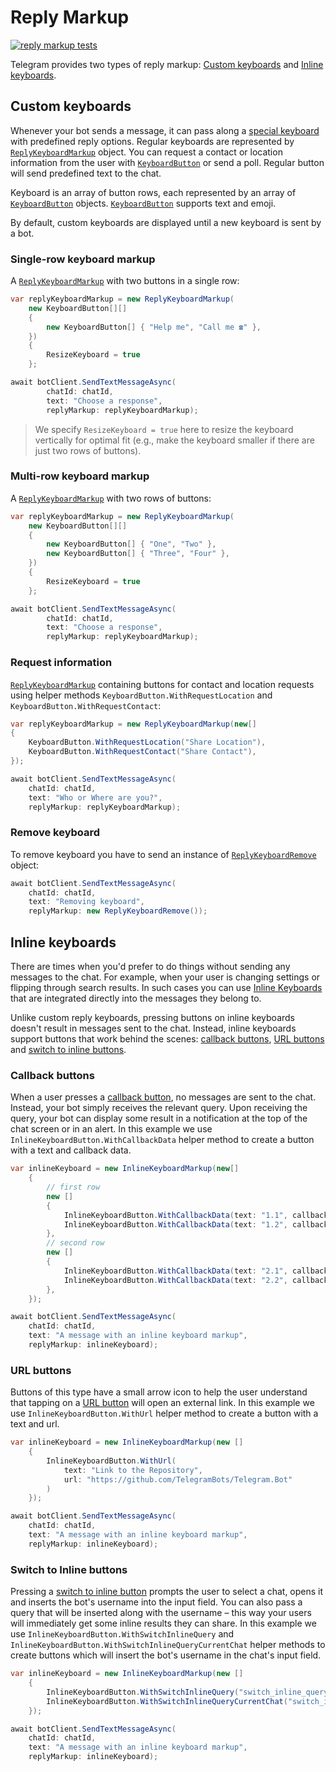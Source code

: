 # Reply Markup

[![reply markup tests](https://img.shields.io/badge/Examples-Reply_Markup-green.svg?style=flat-square)](https://github.com/TelegramBots/Telegram.Bot/blob/master/test/Telegram.Bot.Tests.Integ/ReplyMarkup/ReplyMarkupTests.cs)

Telegram provides two types of reply markup: [Custom keyboards](#custom-keyboards) and [Inline keyboards](#inline-keyboards).

## Custom keyboards

Whenever your bot sends a message, it can pass along a [special keyboard] with predefined reply options. Regular keyboards are represented by [`ReplyKeyboardMarkup`] object. You can request a contact or location information from the user with [`KeyboardButton`] or send a poll. Regular button will send predefined text to the chat.

Keyboard is an array of button rows, each represented by an array of [`KeyboardButton`] objects. [`KeyboardButton`] supports text and emoji.

By default, custom keyboards are displayed until a new keyboard is sent by a bot.

### Single-row keyboard markup

A [`ReplyKeyboardMarkup`] with two buttons in a single row:

```c#
var replyKeyboardMarkup = new ReplyKeyboardMarkup(
    new KeyboardButton[][]
    {
        new KeyboardButton[] { "Help me", "Call me ☎️" },
    })
    {
        ResizeKeyboard = true
    };

await botClient.SendTextMessageAsync(
        chatId: chatId,
        text: "Choose a response",
        replyMarkup: replyKeyboardMarkup);
```

> We specify `ResizeKeyboard = true` here to resize the keyboard vertically for optimal fit (e.g., make the keyboard smaller if there are just two rows of buttons).

### Multi-row keyboard markup

A [`ReplyKeyboardMarkup`] with two rows of buttons:

```c#
var replyKeyboardMarkup = new ReplyKeyboardMarkup(
    new KeyboardButton[][]
    {
        new KeyboardButton[] { "One", "Two" },
        new KeyboardButton[] { "Three", "Four" },
    })
    {
        ResizeKeyboard = true
    };

await botClient.SendTextMessageAsync(
        chatId: chatId,
        text: "Choose a response",
        replyMarkup: replyKeyboardMarkup);
```

### Request information

[`ReplyKeyboardMarkup`] containing buttons for contact and location requests using helper methods `KeyboardButton.WithRequestLocation` and `KeyboardButton.WithRequestContact`:

```c#
var replyKeyboardMarkup = new ReplyKeyboardMarkup(new[]
{
    KeyboardButton.WithRequestLocation("Share Location"),
    KeyboardButton.WithRequestContact("Share Contact"),
});

await botClient.SendTextMessageAsync(
    chatId: chatId,
    text: "Who or Where are you?",
    replyMarkup: replyKeyboardMarkup);
```

### Remove keyboard

To remove keyboard you have to send an instance of [`ReplyKeyboardRemove`] object:

```c#
await botClient.SendTextMessageAsync(
    chatId: chatId,
    text: "Removing keyboard",
    replyMarkup: new ReplyKeyboardRemove());
```

## Inline keyboards

There are times when you'd prefer to do things without sending any messages to the chat. For example, when your user is changing settings or flipping through search results. In such cases you can use [Inline Keyboards] that are integrated directly into the messages they belong to.

Unlike custom reply keyboards, pressing buttons on inline keyboards doesn't result in messages sent to the chat. Instead, inline keyboards support buttons that work behind the scenes: [callback buttons](#callback-buttons), [URL buttons](#url-buttons) and [switch to inline buttons](#switch-to-inline-buttons).

### Callback buttons

When a user presses a [callback button], no messages are sent to the chat. Instead, your bot simply receives the relevant query. Upon receiving the query, your bot can display some result in a notification at the top of the chat screen or in an alert. In this example we use `InlineKeyboardButton.WithCallbackData` helper method to create a button with a text and callback data.

```c#
var inlineKeyboard = new InlineKeyboardMarkup(new[]
    {
        // first row
        new []
        {
            InlineKeyboardButton.WithCallbackData(text: "1.1", callbackData: "11"),
            InlineKeyboardButton.WithCallbackData(text: "1.2", callbackData: "12"),
        },
        // second row
        new []
        {
            InlineKeyboardButton.WithCallbackData(text: "2.1", callbackData: "21"),
            InlineKeyboardButton.WithCallbackData(text: "2.2", callbackData: "22"),
        },
    });

await botClient.SendTextMessageAsync(
    chatId: chatId,
    text: "A message with an inline keyboard markup",
    replyMarkup: inlineKeyboard);
```

### URL buttons

Buttons of this type have a small arrow icon to help the user understand that tapping on a [URL button] will open an external link. In this example we use `InlineKeyboardButton.WithUrl` helper method to create a button with a text and url.

```c#
var inlineKeyboard = new InlineKeyboardMarkup(new []
    {
        InlineKeyboardButton.WithUrl(
            text: "Link to the Repository",
            url: "https://github.com/TelegramBots/Telegram.Bot"
        )
    });

await botClient.SendTextMessageAsync(
    chatId: chatId,
    text: "A message with an inline keyboard markup",
    replyMarkup: inlineKeyboard);
```

### Switch to Inline buttons

Pressing a [switch to inline button] prompts the user to select a chat, opens it and inserts the bot's username into the input field. You can also pass a query that will be inserted along with the username – this way your users will immediately get some inline results they can share. In this example we use `InlineKeyboardButton.WithSwitchInlineQuery` and `InlineKeyboardButton.WithSwitchInlineQueryCurrentChat` helper methods to create buttons which will insert the bot's username in the chat's input field.

```c#
var inlineKeyboard = new InlineKeyboardMarkup(new []
    {
        InlineKeyboardButton.WithSwitchInlineQuery("switch_inline_query"),
        InlineKeyboardButton.WithSwitchInlineQueryCurrentChat("switch_inline_query_current_chat"),
    });

await botClient.SendTextMessageAsync(
    chatId: chatId,
    text: "A message with an inline keyboard markup",
    replyMarkup: inlineKeyboard);
```

[special keyboard]: https://core.telegram.org/bots#keyboards
[`ReplyKeyboardMarkup`]: https://core.telegram.org/bots/api/#replykeyboardmarkup
[`KeyboardButton`]: https://core.telegram.org/bots/api/#keyboardbutton
[Inline Keyboards]: https://core.telegram.org/bots#inline-keyboards-and-on-the-fly-updating
[callback button]: https://core.telegram.org/bots/2-0-intro#callback-buttons
[URL button]: https://core.telegram.org/bots/2-0-intro#url-buttons
[switch to inline button]: https://core.telegram.org/bots/2-0-intro#switch-to-inline-buttons
[`ReplyKeyboardRemove`]: https://core.telegram.org/bots/api#replykeyboardremove
